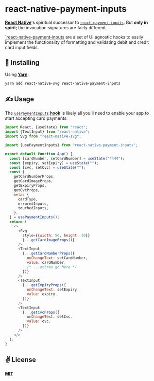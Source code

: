 # react-native-payment-inputs

[**React Native**](https://reactnative.dev)'s spiritual successor to [`react-payment-inputs`](https://github.com/medipass/react-payment-inputs). But **only in spirit**; the invocation signatures are fairly different.

[`react-native-payment-inputs](https://github.com/cawfree/react-native-payment-inputs) are a set of UI agnostic hooks to easily implement the functionality of formatting and validating debit and credit card input fields.

## 🚀 Installing

Using [**Yarn**](https://yarnpkg.com):

```bash
yarn add react-native-svg react-native-payment-inputs
```

## ✍️ Usage
The [`usePaymentInputs`](./src/hooks/usePaymentInputs.js) [**hook**](https://reactjs.org/docs/hooks-intro.html) is likely all you'll need to enable your app to start accepting card payments:

```javascript
import React, {useState} from "react";
import {TextInput} from "react-native";
import Svg from "react-native-svg";

import {usePaymentInputs} from "react-native-payment-inputs";

export default function App() {
  const [cardNumber, setCardNumber] = useState("4444");
  const [expiry, setExpiry] = useState("");
  const [cvc, setCvc] = useState("");
  const {
    getCardNumberProps,
    getCardImageProps,
    getExpiryProps,
    getCvcProps,
    meta: {
      cardType,
      erroredInputs,
      touchedInputs,
    },
  } = usePaymentInputs();
  return (
    <>
      <Svg
        style={{width: 50, height: 30}}
        {...getCardImageProps()}
      />
      <TextInput
        {...getCardNumberProps({
          onChangeText: setCardNumber,
          value: cardNumber,
          /* ...extras go here */
        })}
      />
      <TextInput
        {...getExpiryProps({
          onChangeText: setExpiry,
          value: expiry,
        })}
      />
      <TextInput
        {...getCvcProps({
          onChangeText: setCvc,
          value: cvc,
        })}
      />
    </>
  );
}
```

## ✌️ License
[**MIT**](./LICENSE)
